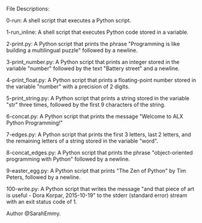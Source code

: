 File Descriptions:

0-run: A shell script that executes a Python script.

1-run_inline: A shell script that executes Python code stored in a variable.

2-print.py: A Python script that prints the phrase "Programming is like building a multilingual puzzle" followed by a newline.

3-print_number.py: A Python script that prints an integer stored in the variable "number" followed by the text "Battery street" and a newline.

4-print_float.py: A Python script that prints a floating-point number stored in the variable "number" with a precision of 2 digits.

5-print_string.py: A Python script that prints a string stored in the variable "str" three times, followed by the first 9 characters of the string.

6-concat.py: A Python script that prints the message "Welcome to ALX Python Programming!"

7-edges.py: A Python script that prints the first 3 letters, last 2 letters, and the remaining letters of a string stored in the variable "word".

8-concat_edges.py: A Python script that prints the phrase "object-oriented programming with Python" followed by a newline.

9-easter_egg.py: A Python script that prints "The Zen of Python" by Tim Peters, followed by a newline.

100-write.py: A Python script that writes the message "and that piece of art is useful - Dora Korpar, 2015-10-19" to the stderr (standard error) stream with an exit status code of 1.

Author 
@SarahEmmy.
